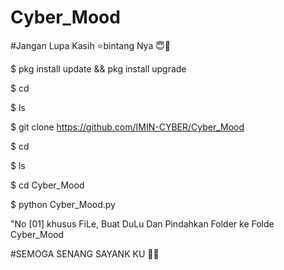 # Cyber_Mood

#Jangan Lupa Kasih ⭐bintang Nya 😇🙏

$ pkg install update && pkg install upgrade

$ cd

$ ls

$ git clone https://github.com/IMIN-CYBER/Cyber_Mood

$ cd

$ ls

$ cd Cyber_Mood

$ python Cyber_Mood.py

"No [01] khusus FiLe, Buat DuLu Dan Pindahkan Folder ke Folde Cyber_Mood

#SEMOGA SENANG SAYANK KU 🥰😘
